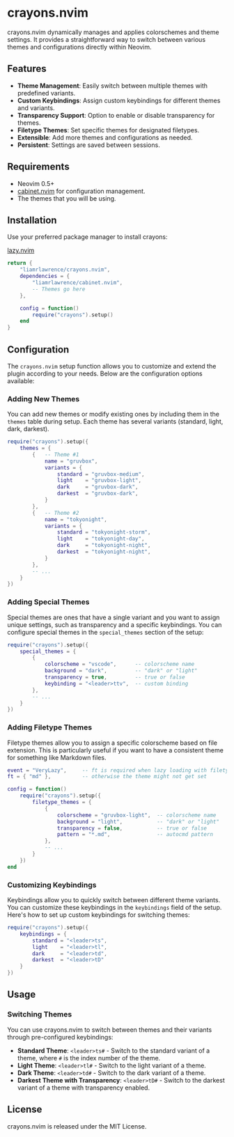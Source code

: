 # crayons.nvim
crayons.nvim dynamically manages and applies colorschemes and theme settings. It provides a straightforward way to switch between various themes and configurations directly within Neovim.

## Features
- **Theme Management**: Easily switch between multiple themes with predefined variants.
- **Custom Keybindings**: Assign custom keybindings for different themes and variants.
- **Transparency Support**: Option to enable or disable transparency for themes.
- **Filetype Themes**: Set specific themes for designated filetypes.
- **Extensible**: Add more themes and configurations as needed.
- **Persistent**: Settings are saved between sessions.

## Requirements
- Neovim 0.5+
- [cabinet.nvim](https://github.com/liamrlawrence/cabinet.nvim) for configuration management.
- The themes that you will be using.

## Installation
Use your preferred package manager to install crayons:

[lazy.nvim](https://github.com/folke/lazy.nvim)
```lua
return {
    "liamrlawrence/crayons.nvim",
    dependencies = {
        "liamrlawrence/cabinet.nvim",
        -- Themes go here
    },

    config = function()
        require("crayons").setup()
    end
}
```


## Configuration
The `crayons.nvim` setup function allows you to customize and extend the plugin according to your needs. Below are the configuration options available:

### Adding New Themes
You can add new themes or modify existing ones by including them in the `themes` table during setup. Each theme has several variants (standard, light, dark, darkest).
```lua
require("crayons").setup({
    themes = {
        {   -- Theme #1
            name = "gruvbox",
            variants = {
                standard = "gruvbox-medium",
                light    = "gruvbox-light",
                dark     = "gruvbox-dark",
                darkest  = "gruvbox-dark",
            }
        },
        {   -- Theme #2
            name = "tokyonight",
            variants = {
                standard = "tokyonight-storm",
                light    = "tokyonight-day",
                dark     = "tokyonight-night",
                darkest  = "tokyonight-night",
            }
        },
        -- ...
    }
})
```

### Adding Special Themes
Special themes are ones that have a single variant and you want to assign unique settings, such as transparency and a specific keybindings. You can configure special themes in the `special_themes` section of the setup:
```lua
require("crayons").setup({
    special_themes = {
        {
            colorscheme = "vscode",      -- colorscheme name
            background = "dark",         -- "dark" or "light"
            transparency = true,         -- true or false
            keybinding = "<leader>ttv",  -- custom binding
        },
        -- ...
    }
})
```

### Adding Filetype Themes
Filetype themes allow you to assign a specific colorscheme based on file extension. This is particularly useful if you want to have a consistent theme for something like Markdown files.
```lua
event = "VeryLazy",     -- ft is required when lazy loading with filetype_themes,
ft = { "md" },          -- otherwise the theme might not get set

config = function()
    require("crayons").setup({
        filetype_themes = {
            {
                colorscheme = "gruvbox-light",  -- colorscheme name
                background = "light",           -- "dark" or "light"
                transparency = false,           -- true or false
                pattern = "*.md",               -- autocmd pattern
            },
            -- ...
        }
    })
end
```

### Customizing Keybindings
Keybindings allow you to quickly switch between different theme variants. You can customize these keybindings in the `keybindings` field of the setup. Here's how to set up custom keybindings for switching themes:
```lua
require("crayons").setup({
    keybindings = {
        standard = "<leader>ts",
        light    = "<leader>tl",
        dark     = "<leader>td",
        darkest  = "<leader>tD"
    }
})
```

## Usage
### Switching Themes
You can use crayons.nvim to switch between themes and their variants through pre-configured keybindings:

-   **Standard Theme**: `<leader>ts#` - Switch to the standard variant of a theme, where `#` is the index number of the theme.
-   **Light Theme**: `<leader>tl#` - Switch to the light variant of a theme.
-   **Dark Theme**: `<leader>td#` - Switch to the dark variant of a theme.
-   **Darkest Theme with Transparency**: `<leader>tD#` - Switch to the darkest variant of a theme with transparency enabled.

## License
crayons.nvim is released under the MIT License.

